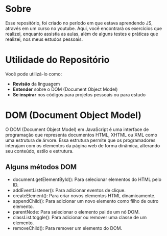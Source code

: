 # Sobre
Esse repositório, foi criado no período em que estava aprendendo JS, através em um curso no youtube. Aqui, você encontrará os exercícios que realizei, enquanto assistia as aulas, além de alguns testes e práticas
que realizei, nos meus estudos pessoais.

# Utilidade do Repositório

Você pode utilizá-lo como:
<ul>
  <li><strong>Revisão</strong> da linguagem</li>
  <li><strong>Entender</strong> sobre o DOM (Document Object Model)</li>
  <li><strong>Se inspirar</strong> nos códigos para projetos pessoais ou para estudo</li>
</ul>

# DOM (Document Object Model)

O DOM (Document Object Model) em JavaScript é uma interface de programação que representa documentos HTML, XHTML ou XML como uma estrutura de árvore. Essa estrutura permite que os programadores interajam com os elementos da página web de forma dinâmica, alterando seu conteúdo, estilo e estrutura.

<h2>Alguns métodos DOM</h2>


<ul>
    <li>document.getElementById(): Para selecionar elementos do HTML pelo ID.</li>
    <li>addEventListener(): Para adicionar eventos de clique.</li>
    <li>createElement(): Para criar novos elementos HTML dinamicamente.</li>
    <li>appendChild(): Para adicionar um novo elemento como filho de outro elemento.</li>
    <li>parentNode: Para selecionar o elemento pai de um nó DOM.</li>
    <li>classList.toggle(): Para adicionar ou remover uma classe de um elemento.</li>
    <li>removeChild(): Para remover um elemento do DOM.</li>
</ul>

